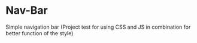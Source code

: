 # Nav-Bar
Simple navigation bar (Project test for using CSS and JS in combination for better function of the style)
